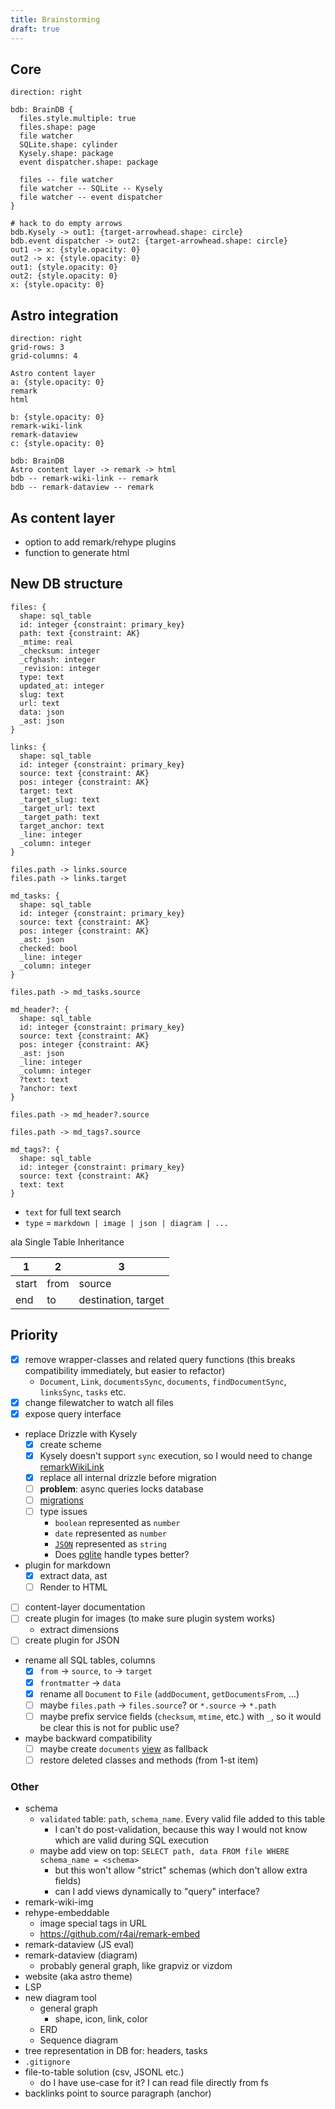 ```yaml
---
title: Brainstorming
draft: true
---
```


## Core

```d2
direction: right

bdb: BrainDB {
  files.style.multiple: true
  files.shape: page
  file watcher
  SQLite.shape: cylinder
  Kysely.shape: package
  event dispatcher.shape: package

  files -- file watcher
  file watcher -- SQLite -- Kysely
  file watcher -- event dispatcher
}

# hack to do empty arrows
bdb.Kysely -> out1: {target-arrowhead.shape: circle}
bdb.event dispatcher -> out2: {target-arrowhead.shape: circle}
out1 -> x: {style.opacity: 0}
out2 -> x: {style.opacity: 0}
out1: {style.opacity: 0}
out2: {style.opacity: 0}
x: {style.opacity: 0}
```

## Astro integration

```d2
direction: right
grid-rows: 3
grid-columns: 4

Astro content layer
a: {style.opacity: 0}
remark
html

b: {style.opacity: 0}
remark-wiki-link
remark-dataview
c: {style.opacity: 0}

bdb: BrainDB
Astro content layer -> remark -> html
bdb -- remark-wiki-link -- remark
bdb -- remark-dataview -- remark
```

## As content layer

- option to add remark/rehype plugins
- function to generate html

## New DB structure

```d2
files: {
  shape: sql_table
  id: integer {constraint: primary_key}
  path: text {constraint: AK}
  _mtime: real
  _checksum: integer
  _cfghash: integer
  _revision: integer
  type: text
  updated_at: integer
  slug: text
  url: text
  data: json
  _ast: json
}

links: {
  shape: sql_table
  id: integer {constraint: primary_key}
  source: text {constraint: AK}
  pos: integer {constraint: AK}
  target: text
  _target_slug: text
  _target_url: text
  _target_path: text
  target_anchor: text
  _line: integer
  _column: integer
}

files.path -> links.source
files.path -> links.target

md_tasks: {
  shape: sql_table
  id: integer {constraint: primary_key}
  source: text {constraint: AK}
  pos: integer {constraint: AK}
  _ast: json
  checked: bool
  _line: integer
  _column: integer
}

files.path -> md_tasks.source

md_header?: {
  shape: sql_table
  id: integer {constraint: primary_key}
  source: text {constraint: AK}
  pos: integer {constraint: AK}
  _ast: json
  _line: integer
  _column: integer
  ?text: text
  ?anchor: text
}

files.path -> md_header?.source

files.path -> md_tags?.source

md_tags?: {
  shape: sql_table
  id: integer {constraint: primary_key}
  source: text {constraint: AK}
  text: text
}
```

- `text` for full text search
- `type` = `markdown | image | json | diagram | ...`

ala Single Table Inheritance

| 1     | 2    | 3                   |
| ----- | ---- | ------------------- |
| start | from | source              |
| end   | to   | destination, target |

## Priority

- [x] remove wrapper-classes and related query functions (this breaks compatibility immediately, but easier to refactor)
  - `Document`, `Link`, `documentsSync`, `documents`, `findDocumentSync`, `linksSync`, `tasks` etc.
- [x] change filewatcher to watch all files
- [x] expose query interface
- replace Drizzle with Kysely
  - [x] create scheme
  - [x] Kysely doesn't support `sync` execution, so I would need to change [remarkWikiLink](packages/astro/src/remarkWikiLink.ts)
  - [x] replace all internal drizzle before migration
  - [ ] **problem**: async queries locks database
  - [ ] [migrations](https://kysely.dev/docs/migrations)
  - [ ] type issues
    - `boolean` represented as `number`
    - `date` represented as `number`
    - [`JSON`](https://github.com/WiseLibs/better-sqlite3/issues/99) represented as `string`
    - Does [pglite](https://github.com/dnlsandiego/kysely-pglite) handle types better?
- plugin for markdown
  - [x] extract data, ast
  - [ ] Render to HTML
- [ ] content-layer documentation
- [ ] create plugin for images (to make sure plugin system works)
  - extract dimensions
- [ ] create plugin for JSON
- rename all SQL tables, columns
  - [x] `from` -> `source`, `to` -> `target`
  - [x] `frontmatter` -> `data`
  - [x] rename all `Document` to `File` (`addDocument`, `getDocumentsFrom`, ...)
  - [ ] maybe `files.path` -> `files.source`? or `*.source` -> `*.path`
  - [ ] maybe prefix service fields (`checksum`, `mtime`, etc.) with `_`, so it would be clear this is not for public use?
- maybe backward compatibility
  - [ ] maybe create `documents` [view](https://orm.drizzle.team/docs/views) as fallback
  - [ ] restore deleted classes and methods (from 1-st item)

### Other

- schema
  - `validated` table: `path`, `schema_name`. Every valid file added to this table
    - I can't do post-validation, because this way I would not know which are valid during SQL execution
  - maybe add view on top: `SELECT path, data FROM file WHERE schema_name = <schema>`
    - but this won't allow "strict" schemas (which don't allow extra fields)
    - can I add views dynamically to "query" interface?
- remark-wiki-img
- rehype-embeddable
  - image special tags in URL
  - https://github.com/r4ai/remark-embed
- remark-dataview (JS eval)
- remark-dataview (diagram)
  - probably general graph, like grapviz or vizdom
- website (aka astro theme)
- LSP
- new diagram tool
  - general graph
    - shape, icon, link, color
  - ERD
  - Sequence diagram
- tree representation in DB for: headers, tasks
- `.gitignore`
- file-to-table solution (csv, JSONL etc.)
  - do I have use-case for it? I can read file directly from fs
- backlinks point to source paragraph (anchor)
